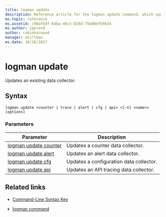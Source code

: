 ```yaml
---
title: logman update
description: Reference article for the logman update command, which updates an existing data collector.
ms.topic: reference
ms.assetid: c98af84f-64ba-40c3-826d-75b80dfb9b34
ms.author: jgerend
author: robinharwood
manager: mtillman
ms.date: 10/16/2017
---
```


# logman update

Updates an existing data collector.

## Syntax

```
logman update <counter | trace | alert | cfg | api> <[-n] <name>> [options]
```

### Parameters

| Parameter | Description |
| ---------| ----------- |
| [logman update counter](logman-update-counter.md) | Updates a counter data collector. |
| [logman update alert](logman-update-alert.md) | Updates an alert data collector. |
| [logman update cfg](logman-update-cfg.md) | Updates a configuration data collector. |
| [logman update api](logman-update-api.md) | Updates an API tracing data collector. |

## Related links

- [Command-Line Syntax Key](command-line-syntax-key.md)

- [logman command](logman.md)
